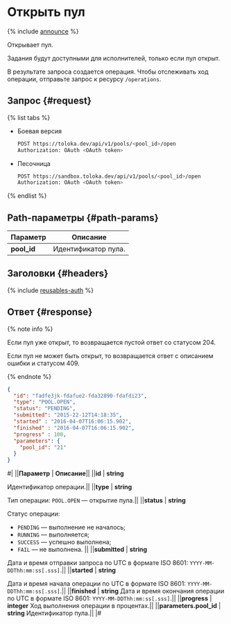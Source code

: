 # Открыть пул

{% include [announce](../_includes/announce.md) %}

Открывает пул.

Задания будут доступными для исполнителей, только если пул открыт.

В результате запроса создается операция. Чтобы отслеживать ход операции, отправьте запрос к ресурсу `/operations`.

## Запрос {#request}

{% list tabs %}

- Боевая версия

    ```bash
    POST https://toloka.dev/api/v1/pools/<pool_id>/open
    Authorization: OAuth <OAuth token>
    ```

- Песочница

    ```bash
    POST https://sandbox.toloka.dev/api/v1/pools/<pool_id>/open
    Authorization: OAuth <OAuth token>
    ```

{% endlist %}

## Path-параметры {#path-params}

Параметр | Описание
----- | -----
**pool_id** | Идентификатор пула.

## Заголовки {#headers}

{% include [reusables-auth](../_includes/reusables/id-reusables/auth.md) %}

## Ответ {#response}

{% note info %}

Если пул уже открыт, то возвращается пустой ответ со статусом 204.

Если пул не может быть открыт, то возвращается ответ с описанием ошибки и статусом 409.

{% endnote %}

```json
{
  "id": "fadfe3jk-fdafue2-fda32890-fdafdi23",
  "type": "POOL.OPEN",
  "status": "PENDING",
  "submitted": "2015-22-12T14:18:35",
  "started" : "2016-04-07T16:06:15.902",
  "finished" : "2016-04-07T16:06:15.902",
  "progress" : 100,
  "parameters": {
    "pool_id": "21"
  }
}
```

#|
||**Параметр** | **Описание**||
||**id** | **string**

Идентификатор операции.||
||**type** | **string**

Тип операции: `POOL.OPEN` — открытие пула.||
||**status** | **string**

Статус операции:

- `PENDING` — выполнение не началось;
- `RUNNING` — выполняется;
- `SUCCESS` — успешно выполнена;
- `FAIL` — не выполнена.
||
||**submitted** | **string**

Дата и время отправки запроса по UTC в формате ISO 8601: `YYYY-MM-DDThh:mm:ss[.sss]`.||
||**started** | **string**

Дата и время начала операции по UTC в формате ISO 8601: `YYYY-MM-DDThh:mm:ss[.sss]`.||
||**finished** | **string**
Дата и время окончания операции по UTC в формате ISO 8601: `YYYY-MM-DDThh:mm:ss[.sss]`.||
||**progress** | **integer**
Ход выполнения операции в процентах.||
||**parameters.pool_id** | **string**
Идентификатор пула.||
|#